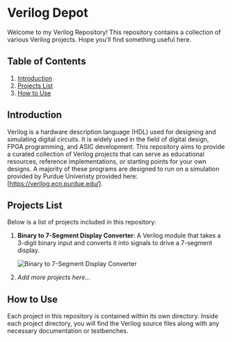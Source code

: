 # Verilog Depot

Welcome to my Verilog Repository! This repository contains a collection of various Verilog projects. Hope you'll find something useful here.

## Table of Contents

1. [Introduction](#introduction)
2. [Projects List](#projects-list)
3. [How to Use](#how-to-use)

## Introduction

Verilog is a hardware description language (HDL) used for designing and simulating digital circuits. It is widely used in the field of digital design, FPGA programming, and ASIC development. This repository aims to provide a curated collection of Verilog projects that can serve as educational resources, reference implementations, or starting points for your own designs. A majority of these programs are designed to run on a simulation provided by Purdue Univeristy provided here: [https://verilog.ecn.purdue.edu/].

## Projects List

Below is a list of projects included in this repository:

1. **Binary to 7-Segment Display Converter**: A Verilog module that takes a 3-digit binary input and converts it into signals to drive a 7-segment display.
   
   ![Binary to 7-Segment Display Converter](images/binary_to_7segment.png)

2. *Add more projects here...*

## How to Use

Each project in this repository is contained within its own directory. Inside each project directory, you will find the Verilog source files along with any necessary documentation or testbenches.
